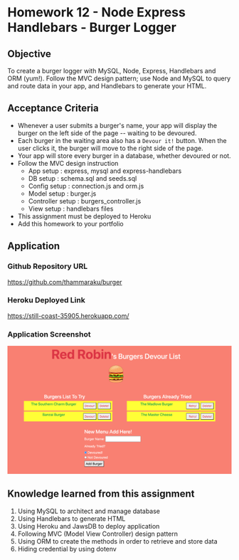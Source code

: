 # Homework 12 - Node Express Handlebars - Burger Logger

## Objective
To create a burger logger with MySQL, Node, Express, Handlebars and ORM (yum!). Follow the MVC design pattern; use Node and MySQL to query and route data in your app, and Handlebars to generate your HTML.

## Acceptance Criteria
- Whenever a user submits a burger's name, your app will display the burger on the left side of the page -- waiting to be devoured.
- Each burger in the waiting area also has a `Devour it!` button. When the user clicks it, the burger will move to the right side of the page.
- Your app will store every burger in a database, whether devoured or not.
- Follow the MVC design instruction
    * App setup : express, mysql and express-handlebars
    * DB setup : schema.sql and seeds.sql
    * Config setup : connection.js and orm.js
    * Model setup : burger.js
    * Controller setup : burgers_controller.js
    * View setup : handlebars files
- This assignment must be deployed to Heroku
- Add this homework to your portfolio


## Application

### Github Repository URL
https://github.com/thammaraku/burger

### Heroku Deployed Link
https://still-coast-35905.herokuapp.com/

### Application Screenshot
![Application Screenshot](./public/assets/img/burger_app_screenshot.png)


## Knowledge learned from this assignment
1. Using MySQL to architect and manage database
2. Using Handlebars to generate HTML
3. Using Heroku and JawsDB to deploy application
4. Following MVC (Model View Controller) design pattern
5. Using ORM to create the methods in order to retrieve and store data
6. Hiding credential by using dotenv